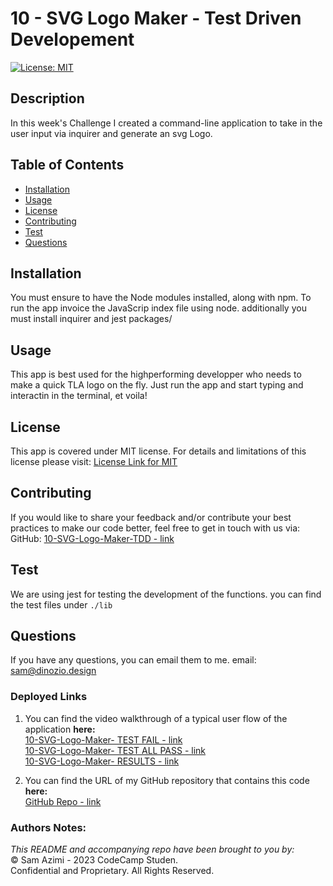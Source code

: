 # 10 - SVG Logo Maker - Test Driven Developement

[![License: MIT](https://img.shields.io/badge/License-MIT-lightblue.svg)](https://opensource.org/licenses/MIT)

## Description
In this week's Challenge I created a command-line application to take in the user input via inquirer and generate an svg Logo.

## Table of Contents
- [Installation](#installation)
- [Usage](#usage)
- [License](#license)
- [Contributing](#contributing)
- [Test](#test)
- [Questions](#questions)


## Installation
You must ensure to have the Node modules installed, along with npm. To run the app invoice the JavaScrip index file using node. additionally you must install inquirer and jest packages/

## Usage
This app is best used for the highperforming developper who needs to make a quick TLA logo on the fly. Just run the app and start typing and interactin in the terminal, et voila!

## License
This app is covered under MIT license. For details and limitations of this license please visit:
[License Link for MIT](https://opensource.org/licenses/MIT)


## Contributing
If you would like to share your feedback and/or contribute your best practices to make our code better, feel free to get in touch with us via:
  GitHub: [10-SVG-Logo-Maker-TDD - link](https://github.com/dinozio-design/10-SVG-Logo-Maker-TDD)<br>

## Test
We are using jest for testing the development of the functions. you can find the test files under ```./lib```
<br>

## Questions
If you have any questions, you can email them to me.
  email: <sam@dinozio.design><br>

### Deployed Links

1. You can find the video walkthrough of a typical user flow of the application **here:** <br>
[10-SVG-Logo-Maker- TEST FAIL - link](https://drive.google.com/file/d/11r7RWTV3WgdpqZiUB30qlEUhaNR9skwV/view)<br>
[10-SVG-Logo-Maker- TEST ALL PASS - link](https://drive.google.com/file/d/1bCS4dfXvb62QEhgXle7umJWScOaNp41V/view)<br>
[10-SVG-Logo-Maker- RESULTS - link](https://drive.google.com/file/d/1Wp6tBMYgIDp3XUuL8a_RZ5C4qNVX7LVg/view)<br>

2. You can find the URL of my GitHub repository that contains this code **here:** <br>[GitHub Repo - link](https://github.com/dinozio-design/10-SVG-Logo-Maker-TDD)

### Authors Notes: 
  _This README and accompanying repo have been brought to you by:_<br>© Sam Azimi - 2023 CodeCamp Studen.<br>Confidential and Proprietary. All Rights Reserved.

